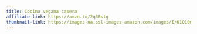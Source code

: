 ```yaml
---
title: Cocina vegana casera
affiliate-link: https://amzn.to/2q36stg
thumbnail-link: https://images-na.ssl-images-amazon.com/images/I/61Q10mHN-%2BL._SX494_BO1,204,203,200_.jpg
---
```


